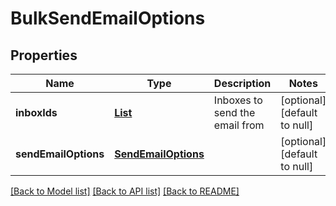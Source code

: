 # BulkSendEmailOptions
## Properties

Name | Type | Description | Notes
------------ | ------------- | ------------- | -------------
**inboxIds** | [**List**](UUID) | Inboxes to send the email from | [optional] [default to null]
**sendEmailOptions** | [**SendEmailOptions**](SendEmailOptions) |  | [optional] [default to null]

[[Back to Model list]](../README#documentation-for-models) [[Back to API list]](../README#documentation-for-api-endpoints) [[Back to README]](../README)

